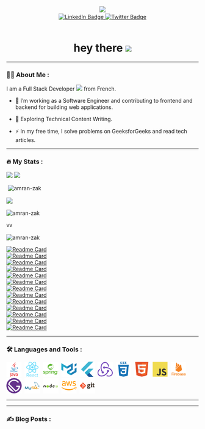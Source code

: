 <div id="header" align="center">
  <img src="https://media-exp1.licdn.com/dms/image/C4E03AQFpmO6SNaRmcw/profile-displayphoto-shrink_400_400/0/1660671478180?e=1673481600&v=beta&t=5ITlj0cNAytYaZ85Cwotio4Q-D4w4E3Fmx28EkenNHo" width="100"/>
  <div id="badges">
  <a href="https://www.linkedin.com/in/amran-abdourazak-abdillahi">
    <img src="https://img.shields.io/badge/LinkedIn-blue?style=for-the-badge&logo=linkedin&logoColor=white" alt="LinkedIn Badge"/>
  </a>
  <a href="https://twitter.com/amran_zak">
    <img src="https://img.shields.io/badge/Twitter-blue?style=for-the-badge&logo=twitter&logoColor=white" alt="Twitter Badge"/>
  </a>
</div>
  <img src="https://komarev.com/ghpvc/?username=amran-zake&style=flat-square&color=blue" alt=""/>
  
  <h1>
  hey there
  <img src="https://media.giphy.com/media/hvRJCLFzcasrR4ia7z/giphy.gif" width="30px"/>
</h1>

  </div>
  


---

### :woman_technologist: About Me :

I am a Full Stack Developer <img src="https://media.giphy.com/media/WUlplcMpOCEmTGBtBW/giphy.gif" width="30"> from French.

- :telescope: I’m working as a Software Engineer and contributing to frontend and backend for building web applications.

- :seedling: Exploring Technical Content Writing.

- :zap: In my free time, I solve problems on GeeksforGeeks and read tech articles.
---
### :fire: My Stats :
<img src="https://github-readme-streak-stats.herokuapp.com/?user=amran-zak" />


<img src="https://github-readme-stats.vercel.app/api/top-langs/?username=amran-zak" />

<p>&nbsp;<img align="center" src="https://github-readme-stats.vercel.app/api?username=amran-zak&show_icons=true&locale=en" alt="amran-zak" /></p>
  
 
 <p><img align="center" src="https://github-profile-summary-cards.vercel.app/api/cards/profile-details?username=amran-zak&theme=github" /></p>
<p><img align="center" src="https://github-stats-alpha.vercel.app/api?username=amran-zak&bc=ebebeb&ic=0E8AD9" alt="amran-zak" /></p>

<p>vv</p>
<p><img align="center" src="https://github-readme-stats.vercel.app/api/pin/?username=amran-zak&repo=PetDog-Complete-Website" alt="amran-zak" /></p>

[![Readme Card](https://github-readme-stats.vercel.app/api/pin/?username=amran-zak&repo=PetDog-Complete-Website)](https://github.com/amran-zak/PetDog-Complete-Website)
<br />
[![Readme Card](https://github-readme-stats.vercel.app/api/pin/?username=amran-zak&repo=eFresh-Groceries-Website)](https://github.com/amran-zak/eFresh-Groceries-Website)
<br />
[![Readme Card](https://github-readme-stats.vercel.app/api/pin/?username=amran-zak&repo=Quiz-Application)](https://github.com/amran-zak/Quiz-Application)
<br />
[![Readme Card](https://github-readme-stats.vercel.app/api/pin/?username=amran-zak&repo=Calculator)](https://github.com/amran-zak/Calculator)
<br />
[![Readme Card](https://github-readme-stats.vercel.app/api/pin/?username=amran-zak&repo=My-Site)](https://github.com/amran-zak/My-Site)
<br />
[![Readme Card](https://github-readme-stats.vercel.app/api/pin/?username=amran-zak&repo=calculator-light-dark-mode)](https://github.com/amran-zak/calculator-light-dark-mode)
<br />
[![Readme Card](https://github-readme-stats.vercel.app/api/pin/?username=amran-zak&repo=Portfolio)](https://github.com/amran-zak/Portfolio)
<br />
[![Readme Card](https://github-readme-stats.vercel.app/api/pin/?username=amran-zak&repo=eShop-Website)](https://github.com/amran-zak/eShop-Website)
<br />
[![Readme Card](https://github-readme-stats.vercel.app/api/pin/?username=amran-zak&repo=Interior-Design-Website)](https://github.com/amran-zak/Interior-Design-Website)
<br />
[![Readme Card](https://github-readme-stats.vercel.app/api/pin/?username=amran-zak&repo=Food-Website)](https://github.com/amran-zak/Food-Website)
<br />
[![Readme Card](https://github-readme-stats.vercel.app/api/pin/?username=amran-zak&repo=DentalClinic-Website)](https://github.com/amran-zak/DentalClinic-Website)
<br />
[![Readme Card](https://github-readme-stats.vercel.app/api/pin/?username=amran-zak&repo=UI-Assignment)](https://github.com/amran-zak/UI-Assignment)
<br />
[![Readme Card](https://github-readme-stats.vercel.app/api/pin/?username=amran-zak&repo=amran-zak)](https://github.com/amran-zak/amran-zak)
 
---
 

### :hammer_and_wrench: Languages and Tools :
<div>
  <img src="https://github.com/devicons/devicon/blob/master/icons/java/java-original-wordmark.svg" title="Java" alt="Java" width="40" height="40"/>&nbsp;
  <img src="https://github.com/devicons/devicon/blob/master/icons/react/react-original-wordmark.svg" title="React" alt="React" width="40" height="40"/>&nbsp;
  <img src="https://github.com/devicons/devicon/blob/master/icons/spring/spring-original-wordmark.svg" title="Spring" alt="Spring" width="40" height="40"/>&nbsp;
  <img src="https://github.com/devicons/devicon/blob/master/icons/materialui/materialui-original.svg" title="Material UI" alt="Material UI" width="40" height="40"/>&nbsp;
  <img src="https://github.com/devicons/devicon/blob/master/icons/flutter/flutter-original.svg" title="Flutter" alt="Flutter" width="40" height="40"/>&nbsp;
  <img src="https://github.com/devicons/devicon/blob/master/icons/redux/redux-original.svg" title="Redux" alt="Redux " width="40" height="40"/>&nbsp;
  <img src="https://github.com/devicons/devicon/blob/master/icons/css3/css3-plain-wordmark.svg"  title="CSS3" alt="CSS" width="40" height="40"/>&nbsp;
  <img src="https://github.com/devicons/devicon/blob/master/icons/html5/html5-original.svg" title="HTML5" alt="HTML" width="40" height="40"/>&nbsp;
  <img src="https://github.com/devicons/devicon/blob/master/icons/javascript/javascript-original.svg" title="JavaScript" alt="JavaScript" width="40" height="40"/>&nbsp;
  <img src="https://github.com/devicons/devicon/blob/master/icons/firebase/firebase-plain-wordmark.svg" title="Firebase" alt="Firebase" width="40" height="40"/>&nbsp;
  <img src="https://github.com/devicons/devicon/blob/master/icons/gatsby/gatsby-original.svg" title="Gatsby"  alt="Gatsby" width="40" height="40"/>&nbsp;
  <img src="https://github.com/devicons/devicon/blob/master/icons/mysql/mysql-original-wordmark.svg" title="MySQL"  alt="MySQL" width="40" height="40"/>&nbsp;
  <img src="https://github.com/devicons/devicon/blob/master/icons/nodejs/nodejs-original-wordmark.svg" title="NodeJS" alt="NodeJS" width="40" height="40"/>&nbsp;
  <img src="https://github.com/devicons/devicon/blob/master/icons/amazonwebservices/amazonwebservices-plain-wordmark.svg" title="AWS" alt="AWS" width="40" height="40"/>&nbsp;
  <img src="https://github.com/devicons/devicon/blob/master/icons/git/git-original-wordmark.svg" title="Git" **alt="Git" width="40" height="40"/>
</div>

---



---

### :writing_hand: Blog Posts :



